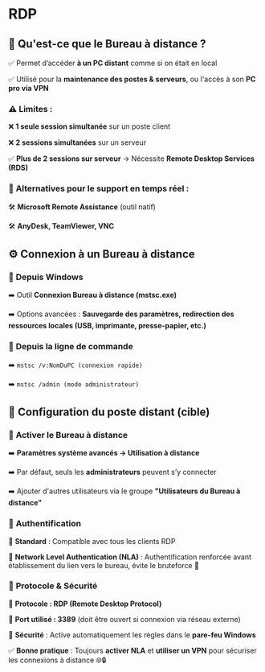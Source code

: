 # RDP

## 🔹 **Qu'est-ce que le Bureau à distance ?**

✅ Permet d’accéder **à un PC distant** comme si on était en local

✅ Utilisé pour la **maintenance des postes & serveurs**, ou l'accès à son **PC pro via VPN**

### ⚠️ **Limites** :

❌ **1 seule session simultanée** sur un poste client

❌ **2 sessions simultanées** sur un serveur

✅ **Plus de 2 sessions sur serveur** → Nécessite **Remote Desktop Services (RDS)**

### 🔹 **Alternatives pour le support en temps réel** :

🛠️ **Microsoft Remote Assistance** (outil natif)

🛠️ **AnyDesk, TeamViewer, VNC**



## **⚙️ Connexion à un Bureau à distance**

### 📌 **Depuis Windows**

➡️ Outil **Connexion Bureau à distance (mstsc.exe)**

➡️ Options avancées : **Sauvegarde des paramètres, redirection des ressources locales (USB, imprimante, presse-papier, etc.)**

### 📌 **Depuis la ligne de commande**

➡️ `mstsc /v:NomDuPC (connexion rapide)`

➡️ `mstsc /admin (mode administrateur)`



## **🔧 Configuration du poste distant (cible)**

### 📌 **Activer le Bureau à distance**

➡️ **Paramètres système avancés → Utilisation à distance**

➡️ Par défaut, seuls les **administrateurs** peuvent s’y connecter

➡️ Ajouter d'autres utilisateurs via le groupe **"Utilisateurs du Bureau à distance"**

### 📌 **Authentification**

🔹 **Standard** : Compatible avec tous les clients RDP

🔹 **Network Level Authentication (NLA)** : Authentification renforcée avant établissement du lien vers le bureau, évite le bruteforce 🔐

### 📌 **Protocole & Sécurité**

🔸 **Protocole : RDP (Remote Desktop Protocol)**

🔸 **Port utilisé : 3389** (doit être ouvert si connexion via réseau externe)

🔸 **Sécurité** : Active automatiquement les règles dans le **pare-feu Windows**

✅ **Bonne pratique** : Toujours **activer NLA** et **utiliser un VPN** pour sécuriser les connexions à distance 🌐🔒


